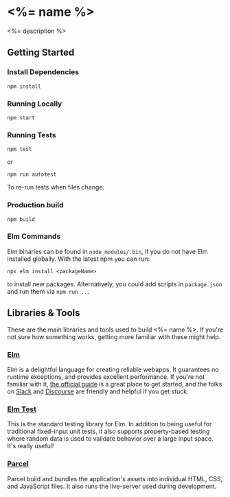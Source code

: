 # <%= name %>

<%= description %>

## Getting Started

### Install Dependencies

`npm install`

### Running Locally

`npm start`

### Running Tests

`npm test`

or

`npm run autotest`

To re-run tests when files change.

### Production build

`npm build`

### Elm Commands

Elm binaries can be found in `node_modules/.bin`, if you do not have Elm
installed globally. With the latest npm you can run:

`npx elm install <packageName>`

to install new packages. Alternatively, you could add scripts in `package.json`
and run them via `npm run ...`

## Libraries & Tools

These are the main libraries and tools used to build <%= name %>. If you're not
sure how something works, getting more familiar with these might help.

### [Elm](https://elm-lang.org)

Elm is a delightful language for creating reliable webapps. It guarantees no
runtime exceptions, and provides excellent performance. If you're not familiar
with it, [the official guide](https://guide.elm-lang.org) is a great place to get
started, and the folks on [Slack](https://elmlang.herokuapp.com) and
[Discourse](https://discourse.elm-lang.org) are friendly and helpful if you get
stuck.

### [Elm Test](https://package.elm-lang.org/packages/elm-exploration/test/latest)

This is the standard testing library for Elm. In addition to being useful for
traditional fixed-input unit tests, it also supports property-based testing
where random data is used to validate behavior over a large input space. It's
really useful!

### [Parcel](https://parceljs.org)

Parcel build and bundles the application's assets into individual HTML, CSS, and
JavaScript files. It also runs the live-server used during development.
